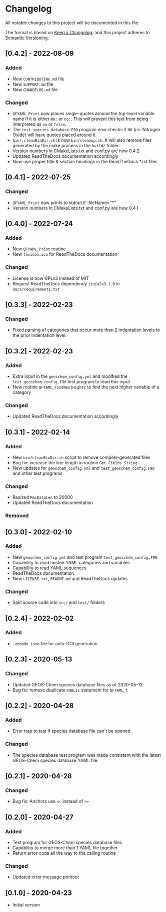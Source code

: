 # Changelog

All notable changes to this project will be documented in this file.

The format is based on [Keep a Changelog](https://keepachangelog.com/en/1.0.0/),
and this project adheres to 
[Semantic Versioning](https://semver.org/spec/v2.0.0.html). 

## [0.4.2] - 2022-08-09

### Added

  - New `CONTRIBUTING.md` file
  - New `SUPPORT.md` file
  - New `CHANGELOG.md` file

### Changed

  - `QFYAML_Print` now places single-quotes around the top-level
    variable name if it is either `NO:` or `no:`.  This will prevent
    this text from being interpreted as `no` or `false`.
  - The `test_species_database.F90` program now checks if `NO`
    (i.e. Nitrogen Oxide) will have quotes placed around it.
  - `bin/.cleanBinDir.sh` is now `bin/cleanup.sh`.  It will also
    remove files generated by the make process in the `build/` folder.
  - Version numbers in CMakeLists.txt and conf.py are now 0.4.2
  - Updated ReadTheDocs documentation accordingly
  - Now use proper title & section headings in the ReadTheDocs *.rst files
	
## [0.4.1] - 2022-07-25

### Changed

  - `QFYAML_Print` now prints to stdout if `fileName="*"
  -  Version numbers in CMakeLists.txt and conf.py are now 0.4.1

## [0.4.0] - 2022-07-24

### Added

  - New `QFYAML_Print` routine
  - New `favicon.ico` for ReadTheDocs documentation

### Changed

  - License is now GPLv3 instead of MIT
  - Request ReadTheDocs dependency `jinja2<3.1.0` in `docs/requirements.txt` 

## [0.3.3] - 2022-02-23

### Changed

  - Fixed parsing of categories that occur more than 2 indentation
    levels to the prior indentation level.

## [0.3.2] - 2022-02-23

### Added

  - Extra input in the `geoschem_config.yml` and modified the
    `test_geoschem_config.F90` test program to read this input
  - New routine `QFYAML_FindNextHigher` to find the next higher
    variable of a category

### Changed

  - Updated ReadTheDocs documentation accordingly

## [0.3.1] - 2022-02-14

### Added

  - New `bin/cleanBinDir.sh` script to remove compiler-generated files
  - Bug fix: increase the line length in routine `Get_Fields_String`
  - New updates for `geoschem_config.yml` and
    `test_geoschem_config.F90` and other test programs

### Changed

  - Resized `MaxDataLen` to 20000
  - Updated ReadTheDocs documentation

### Removed


## [0.3.0] - 2022-02-10

### Added

  - New `geoschem_config.yml` and test program `test_geoschem_config.F90`
  - Capability to read nested YAML categories and variables
  - Capability to read YAML sequences
  - ReadTheDocs documentation
  - New `LICENSE.txt`, `README.md` and ReadTheDocs updates

### Changed
  
  - Split source code into `src/` and `test/` folders

## [0.2.4] - 2022-02-02

### Added

  - `.zenodo.json` file for auto-DOI generation


## [0.2.3] - 2020-05-13

### Changed

  - Updated GEOS-Chem species database files as of 2020-05-13
  - Bug fix: remove duplicate `PUBLIC` statement for `QFYAML_t`

## [0.2.2] - 2020-04-28

### Added

  - Error trap to test if species database file can't be opened

### Changed

  - The species database test program was made consistent with the
    latest GEOS-Chem species database YAML file.

## [0.2.1] - 2020-04-28

### Changed

  - Bug fix: Anchors use `<<` instead of `>>`

## [0.2.0] - 2020-04-27

### Added

  - Test program for GEOS-Chem species database files
  - Capability to merge more than 1 YAML file together
  - Return error code all the way to the calling routine

### Changed

  - Updated error message printout


## [0.1.0] - 2020-04-23

  - Initial version

